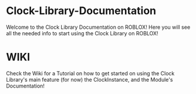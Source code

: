 # Clock-Library-Documentation

Welcome to the Clock Library Documentation on ROBLOX!
Here you will see all the needed info to start using the Clock Library on ROBLOX!

# WIKI

Check the Wiki for a Tutorial on how to get started on using the Clock Library's main feature (for now) the ClockInstance, and the Module's Documentation!
